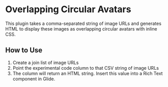 # Overlapping Circular Avatars

This plugin takes a comma-separated string of image URLs and generates HTML to display these images as overlapping circular avatars with inline CSS.

## How to Use

1. Create a join list of image URLs
2. Point the experimental code column to that CSV string of image URLs
3. The column will return an HTML string. Insert this value into a Rich Text component in Glide.
